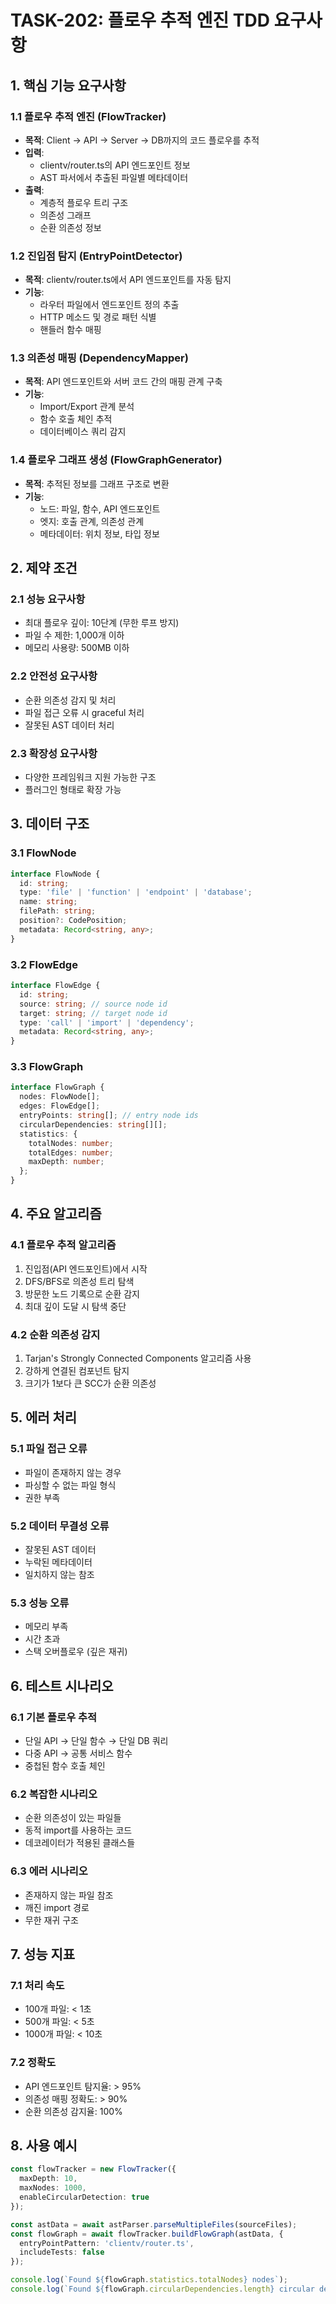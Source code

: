 # TASK-202: 플로우 추적 엔진 TDD 요구사항

## 1. 핵심 기능 요구사항

### 1.1 플로우 추적 엔진 (FlowTracker)
- **목적**: Client → API → Server → DB까지의 코드 플로우를 추적
- **입력**:
  - clientv/router.ts의 API 엔드포인트 정보
  - AST 파서에서 추출된 파일별 메타데이터
- **출력**:
  - 계층적 플로우 트리 구조
  - 의존성 그래프
  - 순환 의존성 정보

### 1.2 진입점 탐지 (EntryPointDetector)
- **목적**: clientv/router.ts에서 API 엔드포인트를 자동 탐지
- **기능**:
  - 라우터 파일에서 엔드포인트 정의 추출
  - HTTP 메소드 및 경로 패턴 식별
  - 핸들러 함수 매핑

### 1.3 의존성 매핑 (DependencyMapper)
- **목적**: API 엔드포인트와 서버 코드 간의 매핑 관계 구축
- **기능**:
  - Import/Export 관계 분석
  - 함수 호출 체인 추적
  - 데이터베이스 쿼리 감지

### 1.4 플로우 그래프 생성 (FlowGraphGenerator)
- **목적**: 추적된 정보를 그래프 구조로 변환
- **기능**:
  - 노드: 파일, 함수, API 엔드포인트
  - 엣지: 호출 관계, 의존성 관계
  - 메타데이터: 위치 정보, 타입 정보

## 2. 제약 조건

### 2.1 성능 요구사항
- 최대 플로우 깊이: 10단계 (무한 루프 방지)
- 파일 수 제한: 1,000개 이하
- 메모리 사용량: 500MB 이하

### 2.2 안전성 요구사항
- 순환 의존성 감지 및 처리
- 파일 접근 오류 시 graceful 처리
- 잘못된 AST 데이터 처리

### 2.3 확장성 요구사항
- 다양한 프레임워크 지원 가능한 구조
- 플러그인 형태로 확장 가능

## 3. 데이터 구조

### 3.1 FlowNode
```typescript
interface FlowNode {
  id: string;
  type: 'file' | 'function' | 'endpoint' | 'database';
  name: string;
  filePath: string;
  position?: CodePosition;
  metadata: Record<string, any>;
}
```

### 3.2 FlowEdge
```typescript
interface FlowEdge {
  id: string;
  source: string; // source node id
  target: string; // target node id
  type: 'call' | 'import' | 'dependency';
  metadata: Record<string, any>;
}
```

### 3.3 FlowGraph
```typescript
interface FlowGraph {
  nodes: FlowNode[];
  edges: FlowEdge[];
  entryPoints: string[]; // entry node ids
  circularDependencies: string[][];
  statistics: {
    totalNodes: number;
    totalEdges: number;
    maxDepth: number;
  };
}
```

## 4. 주요 알고리즘

### 4.1 플로우 추적 알고리즘
1. 진입점(API 엔드포인트)에서 시작
2. DFS/BFS로 의존성 트리 탐색
3. 방문한 노드 기록으로 순환 감지
4. 최대 깊이 도달 시 탐색 중단

### 4.2 순환 의존성 감지
1. Tarjan's Strongly Connected Components 알고리즘 사용
2. 강하게 연결된 컴포넌트 탐지
3. 크기가 1보다 큰 SCC가 순환 의존성

## 5. 에러 처리

### 5.1 파일 접근 오류
- 파일이 존재하지 않는 경우
- 파싱할 수 없는 파일 형식
- 권한 부족

### 5.2 데이터 무결성 오류
- 잘못된 AST 데이터
- 누락된 메타데이터
- 일치하지 않는 참조

### 5.3 성능 오류
- 메모리 부족
- 시간 초과
- 스택 오버플로우 (깊은 재귀)

## 6. 테스트 시나리오

### 6.1 기본 플로우 추적
- 단일 API → 단일 함수 → 단일 DB 쿼리
- 다중 API → 공통 서비스 함수
- 중첩된 함수 호출 체인

### 6.2 복잡한 시나리오
- 순환 의존성이 있는 파일들
- 동적 import를 사용하는 코드
- 데코레이터가 적용된 클래스들

### 6.3 에러 시나리오
- 존재하지 않는 파일 참조
- 깨진 import 경로
- 무한 재귀 구조

## 7. 성능 지표

### 7.1 처리 속도
- 100개 파일: < 1초
- 500개 파일: < 5초
- 1000개 파일: < 10초

### 7.2 정확도
- API 엔드포인트 탐지율: > 95%
- 의존성 매핑 정확도: > 90%
- 순환 의존성 감지율: 100%

## 8. 사용 예시

```typescript
const flowTracker = new FlowTracker({
  maxDepth: 10,
  maxNodes: 1000,
  enableCircularDetection: true
});

const astData = await astParser.parseMultipleFiles(sourceFiles);
const flowGraph = await flowTracker.buildFlowGraph(astData, {
  entryPointPattern: 'clientv/router.ts',
  includeTests: false
});

console.log(`Found ${flowGraph.statistics.totalNodes} nodes`);
console.log(`Found ${flowGraph.circularDependencies.length} circular dependencies`);
```